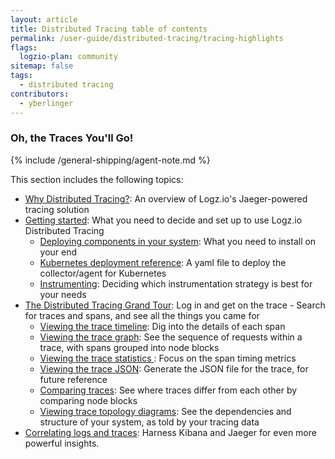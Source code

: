 ```yaml
---
layout: article
title: Distributed Tracing table of contents
permalink: /user-guide/distributed-tracing/tracing-highlights
flags:
  logzio-plan: community
sitemap: false
tags:
  - distributed tracing
contributors:
  - yberlinger
---
```

### Oh, the Traces You'll Go! 

{% include /general-shipping/agent-note.md %}


This section includes the following topics: 

* [Why Distributed Tracing?](/user-guide/distributed-tracing/tracing-overview): An overview of Logz.io's Jaeger-powered tracing solution
* [Getting started](/user-guide/distributed-tracing/getting-started-tracing): What you need to decide and set up to use Logz.io Distributed Tracing
    * [Deploying components in your system](/user-guide/distributed-tracing/deploying-components): What you need to install on your end
    * [Kubernetes deployment reference](/user-guide/distributed-tracing/k8s-deployment): A yaml file to deploy the collector/agent for Kubernetes
    * [Instrumenting](/user-guide/distributed-tracing/tracing-instrumentation): Deciding which instrumentation strategy is best for your needs
* [The Distributed Tracing Grand Tour](/user-guide/distributed-tracing/tracing-tour): Log in and get on the trace - 
      Search for traces and spans, and see all the things you came for 
    * [Viewing the trace timeline](/user-guide/distributed-tracing/trace-timeline): Dig into the details of each span
    * [Viewing the trace graph](/user-guide/distributed-tracing/trace-graph): See the sequence of requests within a trace, with spans grouped into node blocks
    * [Viewing the trace statistics ](/user-guide/distributed-tracing/trace-statistics): Focus on the span timing metrics 
    * [Viewing the trace JSON](/user-guide/distributed-tracing/trace-json): Generate the JSON file for the trace, for future reference
    * [Comparing traces](/user-guide/distributed-tracing/compare-traces): See where traces differ from each other by comparing node blocks
    * [Viewing trace topology diagrams](/user-guide/distributed-tracing/topology-system_architecture): See the dependencies and structure of your system, as told by your tracing data
* [Correlating logs and traces](/user-guide/distributed-tracing/correlate-traces): Harness Kibana and Jaeger for even more powerful insights. 

